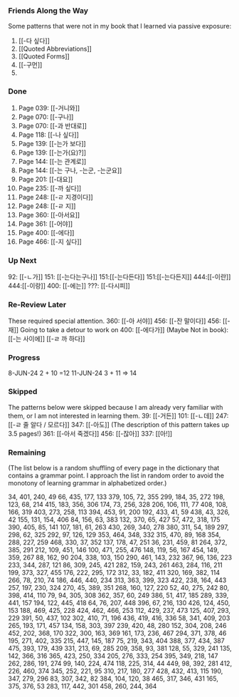 ### Friends Along the Way
Some patterns that were not in my book that I learned via passive exposure:
1. [[-다 싶다]]
2. [[Quoted Abbreviations]]
3. [[Quoted Forms]]
4. [[-구먼]]
5. 
### Done
1. Page 039: [[-거니와]]
2. Page 070: [[-구나]]
3. Page 070: [[-과 반대로]]
4. Page 118: [[-나 싶다]]
5. Page 139: [[-는가 보다]]
6. Page 139: [[-는가(요)?]]
7. Page 144: [[-는 관계로]]
8. Page 144: [[-는 구나, -는군, -는군요]]
9. Page 201: [[-대요]]
10. Page 235: [[-까 싶다]]
11. Page 248: [[-ㄹ 지경이다]]
12. Page 248: [[-ㄹ 지]]
13. Page 360: [[-아서요]]
14. Page 361: [[-어야]]
15. Page 400: [[-에다]]
16. Page 466: [[-지 싶다]]

### Up Next
92: [[-ㄴ가]]
151: [[-는다는구나]]
151:[[-는다든다]]
151:[[-는다든지]]
444:[[-이란]]
444:[[-이랑]]
400: [[-에는]]
???: [[-다시피]]

### Re-Review Later
These required special attention.
360: [[-아 서야]]
456: [[-잔 말이다]]
456: [[-재]] Going to take a detour to work on 
400: [[-에다가]]
(Maybe Not in book):
[[-는 사이에]]
[[-ㄹ 까 하다]]

### Progress
8-JUN-24 2 + 10 =12
11-JUN-24 3 + 11 => 14
### Skipped
The patterns below were skipped because I am already very familiar with them, or I am not interested in learning them.
39: [[-거든]]
101: [[-ㄴ데]]
247: [[-ㄹ 줄 알다 / 모르다]]
347: [[-아도]] (The description of this pattern takes up 3.5 pages!)
361: [[-아서 죽겠다]]
456: [[-잖아]]
337: [[아!]]

### Remaining
(The list below is a random shuffling of every page in the dictionary that contains a grammar point. I approach the list in random order to avoid the monotony of learning grammar in alphabetized order.)

34, 401, 240, 49
66, 435, 177, 133
379, 105, 72, 355
299, 184, 35, 272
198, 123, 68, 214
415, 183, 356, 306
174, 73, 256, 328
206, 106, 111, 77
408, 108, 166, 319
403, 273, 258, 113
394, 453, 91, 200
192, 433, 41, 59
438, 43, 326, 42
155, 131, 154, 406
84, 156, 63, 383
132, 370, 65, 427
57, 472, 318, 175
390, 405, 85, 141
107, 181, 61, 263
430, 269, 340, 278
380, 311, 54, 189
297, 298, 62, 325
292, 97, 126, 129
353, 464, 348, 332
315, 470, 89, 168
354, 288, 227, 259
468, 330, 37, 352
137, 178, 47, 251
36, 231, 459, 81
264, 372, 385, 291
212, 109, 451, 146
100, 471, 255, 476
148, 119, 56, 167
454, 149, 359, 267
88, 162, 90
204, 338, 103, 150
290, 461, 143, 232
367, 96, 136, 223
233, 344, 287, 121
86, 309, 245, 421
282, 159, 243, 261
463, 284, 116, 211
199, 373, 327, 455
176, 222, 295, 172
312, 33, 182, 411
320, 169, 382, 114
266, 78, 210, 74
186, 446, 440, 234
313, 363, 399, 323
422, 238, 164, 443
257, 197, 230, 324
270, 45, 389, 351
268, 160, 127, 220
52, 40, 275, 242
80, 398, 414, 110
79, 94, 305, 308
362, 357, 60, 249
386, 51, 417, 185
289, 339, 441, 157
194, 122, 445, 418
64, 76, 207, 448
396, 67, 216, 130
426, 124, 450, 153
188, 469, 425, 228
424, 462, 466, 253
112, 429, 237, 473
125, 407, 293, 229
391, 50, 437, 102
302, 410, 71, 196
436, 419, 416, 336
58, 341, 409, 203
265, 193, 171, 457
134, 158, 303, 397
239, 420, 48, 280
152, 304, 208, 246
452, 202, 368, 170
322, 300, 163, 369
161, 173, 236, 467
294, 371, 378, 46
195, 271, 402, 335
215, 447, 145, 187
75, 219, 343, 404
388, 377, 434, 387
475, 393, 179, 439
331, 213, 69, 285
209, 358, 93, 381
128, 55, 329, 241
135, 142, 366, 316
365, 423, 250, 334
205, 276, 333, 254
395, 349, 218, 147
262, 286, 191, 274
99, 140, 224, 474
118, 225, 314, 44
449, 98, 392, 281
412, 226, 460, 374
345, 252, 221, 95
310, 217, 180, 277
428, 432, 413, 115
190, 347, 279, 296
83, 307, 342, 82
384, 104, 120, 38
465, 317, 346, 431
165, 375, 376, 53
283, 117, 442, 301
458, 260, 244, 364